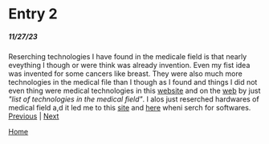 # Entry 2
##### 11/27/23

Reserching technologies I have found in the medicale field is that nearly eveything I though or were think was already invention. Even my fist idea was invented for some cancers like breast. They were also much more technologies in the medical file than I though as I found and things I did not even thing were medical technologies in this [website](https://www.proclinical.com/blogs/2022-4/top-10-new-medical-technologies-2022) and on the [web](https://www.google.com/search?q=list+of+technology+of+medical+field&sca_esv=594974358&rlz=1CAJYDF_enUS1025&ei=wF2TZci1E46x5NoP-dyj0Ao&ved=0ahUKEwjIlZ-Kvr2DAxWOGFkFHXnuCKoQ4dUDCBE&uact=5&oq=list+of+technology+of+medical+field&gs_lp=Egxnd3Mtd2l6LXNlcnAiI2xpc3Qgb2YgdGVjaG5vbG9neSBvZiBtZWRpY2FsIGZpZWxkMggQIRigARjDBDIIECEYoAEYwwRIsQ1QAFjPDHAAeACQAQCYAXagAc4EqgEDNy4xuAEDyAEA-AEBwgIIEAAYCBgHGB7CAgoQABgIGAcYHhgPwgIIEAAYCBgeGA3CAgsQABiABBiKBRiGA8ICBhAAGAgYHuIDBBgAIEGIBgE&sclient=gws-wiz-serp&safe=active&ssui=on)
by just *"list of technologies in the medical field"*. I alos just reserched hardwares of medical field a,d it led me to this [site](https://www.futurehealthconcepts.com/blog/posts/10-pieces-of-medical-equipment-all-hospitals-need.html) and [here](https://www.netguru.com/blog/healthcare-software-types) wheni serch for softwares.
[Previous](entry01.md) | [Next](entry03.md)

[Home](../README.md)
